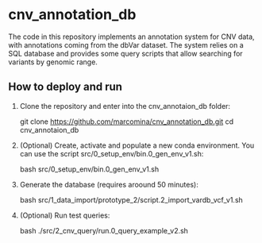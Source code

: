 # cnv_annotation_db

The code in this repository implements an annotation system for CNV data, with annotations coming from the dbVar dataset. The system relies on a SQL database and provides some query scripts that allow searching for variants by genomic range.

## How to deploy and run ##

1. Clone the repository and enter into the cnv_annotaion_db folder:

	git clone https://github.com/marcomina/cnv_annotation_db.git
	cd cnv_annotaion_db 
	
2. (Optional) Create, activate and populate a new conda environment. You can use the script src/0_setup_env/bin.0_gen_env_v1.sh:

	bash src/0_setup_env/bin.0_gen_env_v1.sh

3. Generate the database (requires aroound 50 minutes):

	bash src/1_data_import/prototype_2/script.2_import_vardb_vcf_v1.sh

4. (Optional) Run test queries:

	bash ./src/2_cnv_query/run.0_query_example_v2.sh
	
